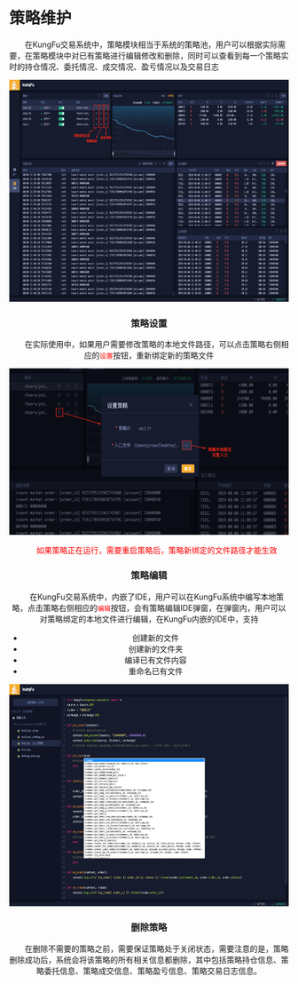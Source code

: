 # 策略维护

&emsp;&emsp;在KungFu交易系统中，策略模块相当于系统的策略池，用户可以根据实际需要，在策略模块中对已有策略进行编辑修改和删除，同时可以查看到每一个策略实时的持仓情况、委托情况、成交情况、盈亏情况以及交易日志

<div align=center><img src="/images/add_str.png" width="640" height="400" alt = "添加策略">

### 策略设置

&emsp;&emsp;在实际使用中，如果用户需要修改策略的本地文件路径，可以点击策略右侧相应的<font color = 'red'>```设置```</font>按钮，重新绑定新的策略文件


<div align=center><img src="/images/str_set.png" width="640" height="300" alt = "策略设置">


&emsp;&emsp;<font color = red>如果策略正在运行，需要重启策略后，策略新绑定的文件路径才能生效</font>

### 策略编辑

&emsp;&emsp;在KungFu交易系统中，内嵌了IDE，用户可以在KungFu系统中编写本地策略，点击策略右侧相应的<font color = 'red'>```编辑```</font>按钮，会有策略编辑IDE弹窗，在弹窗内，用户可以对策略绑定的本地文件进行编辑，在KungFu内嵌的IDE中，支持

- 创建新的文件
- 创建新的文件夹
- 编译已有文件内容
- 重命名已有文件

<div align=center><img src="/images/str_edit.png" width="640" height="400" alt = "策略编辑">

### 删除策略

&emsp;&emsp;在删除不需要的策略之前，需要保证策略处于关闭状态，需要注意的是，策略删除成功后，系统会将该策略的所有相关信息都删除，其中包括策略持仓信息、策略委托信息、策略成交信息、策略盈亏信息、策略交易日志信息。

